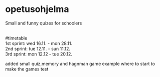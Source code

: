 # opetusohjelma
Small and funny quizes for schoolers<br><br>

#timetable<br>
1st sprint: wed 16.11. - mon 28.11.<br>
2nd sprint: tue 12.11. - sun 11.12.<br>
3rd sprint: mon 12.12 - tue 20.12.<br>

added small quiz,memory and hagnman game example where to start to make the games
test